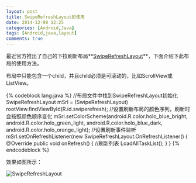 ```yaml
---
layout: post
title: SwipeRefreshLayout的使用
date: 2014-12-08 12:25
categories: [Android,Java]
tags: [Android,java,layout]
comments: true
---
```

最近官方推出了自己的下拉刷新布局**[SwipeRefreshLayout](https://developer.android.com/reference/android/support/v4/widget/SwipeRefreshLayout.html)**，下面介绍下此布局的使用方法。

布局中只能包含一个child，并且child必须是可滚动的，比如ScrollView或ListView。

{% codeblock lang:java %}
//布局文件中找到SwipeRefreshLayout初始化
SwipeRefreshLayout mSrl = (SwipeRefreshLayout) rootView.findViewById(R.id.swiperefresh);
//设置刷新布局的颜色序列，刷新时会按照颜色顺序变化
mSrl.setColorScheme(android.R.color.holo_blue_bright,
android.R.color.holo_green_light,
android.R.color.holo_blue_dark,
android.R.color.holo_orange_light);
//设置刷新事件监听
mSrl.setOnRefreshListener(new SwipeRefreshLayout.OnRefreshListener() {
    @Override
    public void onRefresh() {
        //刷新列表
        LoadAllTaskList();
    }
}
{% endcodeblock %}

效果如图所示：

![SwipeRefreshLayout](http://1.bp.blogspot.com/-IVuCm0r7DpQ/VCjxBBobsFI/AAAAAAAAAxQ/f7WjSE5mCNA/s1600/hbPullToRefresh.png)